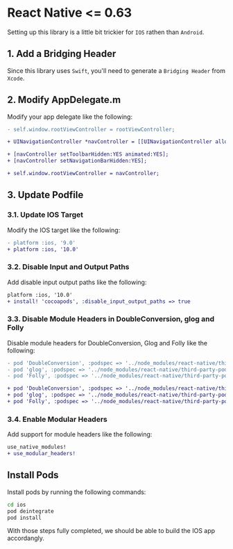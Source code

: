# React Native <= 0.63

Setting up this library is a little bit trickier for `IOS` rathen than `Android`.

## 1. Add a Bridging Header

Since this library uses `Swift`, you'll need to generate a `Bridging Header` from `Xcode`.

## 2. Modify AppDelegate.m

Modify your app delegate like the following:

```diff
- self.window.rootViewController = rootViewController;

+ UINavigationController *navController = [[UINavigationController alloc] initWithRootViewController:rootViewController];

+ [navController setToolbarHidden:YES animated:YES];
+ [navController setNavigationBarHidden:YES];

+ self.window.rootViewController = navController;
```

## 3. Update Podfile

### 3.1. Update IOS Target

Modify the IOS target like the following:

```diff
- platform :ios, '9.0'
+ platform :ios, '10.0'
```

### 3.2. Disable Input and Output Paths

Add disable input output paths like the following:

```diff
platform :ios, '10.0'
+ install! 'cocoapods', :disable_input_output_paths => true
```

### 3.3. Disable Module Headers in DoubleConversion, glog and Folly

Disable module headers for DoubleConversion, Glog and Folly like the following:

```diff
- pod 'DoubleConversion', :podspec => '../node_modules/react-native/third-party-podspecs/DoubleConversion.podspec'
- pod 'glog', :podspec => '../node_modules/react-native/third-party-podspecs/glog.podspec'
- pod 'Folly', :podspec => '../node_modules/react-native/third-party-podspecs/Folly.podspec'

+ pod 'DoubleConversion', :podspec => '../node_modules/react-native/third-party-podspecs/DoubleConversion.podspec', :modular_headers => false
+ pod 'glog', :podspec => '../node_modules/react-native/third-party-podspecs/glog.podspec', :modular_headers => false
+ pod 'Folly', :podspec => '../node_modules/react-native/third-party-podspecs/Folly.podspec', :modular_headers => false
```

### 3.4. Enable Modular Headers

Add support for module headers like the following:

```diff
use_native_modules!
+ use_modular_headers!
```

## Install Pods

Install pods by running the following commands:

```bash
cd ios
pod deintegrate
pod install
```

With those steps fully completed, we should be able to build the IOS app accordangly.
